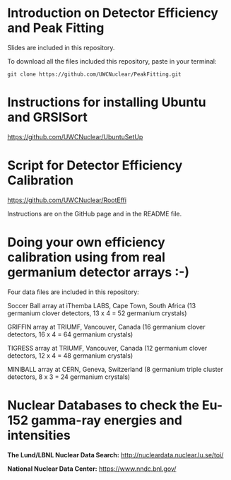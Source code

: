 # Introduction on Detector Efficiency and Peak Fitting
Slides are included in this repository.

To download all the files included this repository, paste in your terminal:

    git clone https://github.com/UWCNuclear/PeakFitting.git

# Instructions for installing Ubuntu and GRSISort
https://github.com/UWCNuclear/UbuntuSetUp

# Script for Detector Efficiency Calibration
https://github.com/UWCNuclear/RootEffi

Instructions are on the GitHub page and in the README file.

# Doing your own efficiency calibration using from real germanium detector arrays :-)
Four data files are included in this repository:

Soccer Ball array at iThemba LABS, Cape Town, South Africa (13 germanium clover detectors, 13 x 4 = 52 germanium crystals)

GRIFFIN array at TRIUMF, Vancouver, Canada (16 germanium clover detectors, 16 x 4 = 64 germanium crystals)

TIGRESS array at TRIUMF, Vancouver, Canada (12 germanium clover detectors, 12 x 4 = 48 germanium crystals)

MINIBALL array at CERN, Geneva, Switzerland (8 germanium triple cluster detectors, 8 x 3 = 24 germanium crystals)

# Nuclear Databases to check the Eu-152 gamma-ray energies and intensities
**The Lund/LBNL Nuclear Data Search:** http://nucleardata.nuclear.lu.se/toi/

**National Nuclear Data Center:** https://www.nndc.bnl.gov/

